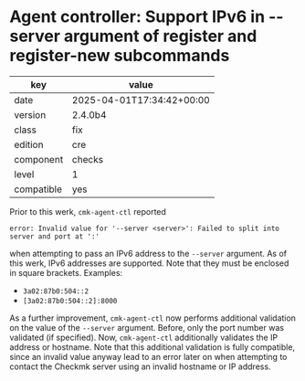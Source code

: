 [//]: # (werk v2)
# Agent controller: Support IPv6 in --server argument of register and register-new subcommands

key        | value
---------- | ---
date       | 2025-04-01T17:34:42+00:00
version    | 2.4.0b4
class      | fix
edition    | cre
component  | checks
level      | 1
compatible | yes

Prior to this werk, `cmk-agent-ctl` reported
```
error: Invalid value for '--server <server>': Failed to split into server and port at ':'
```
when attempting to pass an IPv6 address to the `--server` argument. As of this werk, IPv6 addresses
are supported. Note that they must be enclosed in square brackets. Examples:
- `3a02:87b0:504::2`
- `[3a02:87b0:504::2]:8000`

As a further improvement, `cmk-agent-ctl` now performs additional validation on the value of the
`--server` argument. Before, only the port number was validated (if specified). Now, `cmk-agent-ctl`
additionally validates the IP address or hostname. Note that this additional validation is fully
compatible, since an invalid value anyway lead to an error later on when attempting to contact the
Checkmk server using an invalid hostname or IP address.
